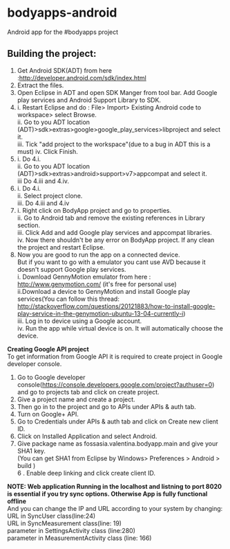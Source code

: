 bodyapps-android
================

Android app for the #bodyapps project

Building the project:
---------------------
1. Get Android SDK(ADT) from here :http://developer.android.com/sdk/index.html
2. Extract the files.
3. Open Eclipse in ADT and open SDK Manger from tool bar. Add Google play services and Android Support Library to SDK.  
4.	i.	Restart Eclipse and do : File> Import> Existing Android code to workspace> select Browse.  
	ii.	Go to you ADT location (ADT)>sdk>extras>google>google_play_services>libproject and select it.  
	iii.	Tick "add project to the workspace"(due to a bug in ADT this is a must)
	iv.	Click Finish.  
5. 	i.	Do 4.i.  
	ii.	Go to you ADT location (ADT)>sdk>extras>android>support>v7>appcompat and select it.  
	iii	 Do 4.iii and 4.iv.  
6.	i.	Do 4.i.  
	ii.	Select project clone.  
	iii. 	Do 4.iii and 4.iv  
7.	i. 	Right click on BodyApp project and go to properties.  
	ii.	Go to Android tab and remove the existing references in Library section.   
	iii. 	Click Add and add Google play services and appcompat libraries.  
	iv. 	Now there shouldn't be any error on BodyApp project. If any clean the project and restart Eclipse.  
8. Now you are good to run the app on a connected device.   
	But if you want to go with a emulator you cant use AVD because it doesn't support Google play services.  
		i. Download GennyMotion emulator from here : http://www.genymotion.com/ (it's free for personal use)  
		ii.Download a device to GennyMotion and install Google play services(You can follow this thread: http://stackoverflow.com/questions/20121883/how-to-install-google-play-service-in-the-genymotion-ubuntu-13-04-currently-i)  
		iii. Log in to device using a Google account.  
		iv. Run the app while virtual device is on. It will automatically choose the device.  

**Creating Google API project**  
To get information from Google API it is required to create project in Google developer console.  
1. Go to Google developer console(https://console.developers.google.com/project?authuser=0) and go to projects tab and click on create project.  
2. Give a project name and create a project.  
3. Then go in to the project and go to APIs under APIs & auth tab.  
4. Turn on Google+ API.  
5. Go to Credentials  under APIs & auth tab and click on Create new client ID.  
6. Click on Installed Application and select Android.  
5. Give package name as fossasia.valentina.bodyapp.main and give your SHA1 key.  
(You can get SHA1 from Eclipse by Windows> Preferences > Android > build )  
6 . Enable deep linking and click create client ID.
		
**NOTE: Web application Running in the localhost and listning to port 8020 is essential if you try sync options. Otherwise App is fully functional offline**  
And you can change the IP and URL according to your system by changing:  
URL in SyncUser class(line:24)  
URL in SyncMeasurement class(line: 19)  
parameter in SettingsActivity class (line:280)  
parameter in MeasurementActivity class (line: 166)
